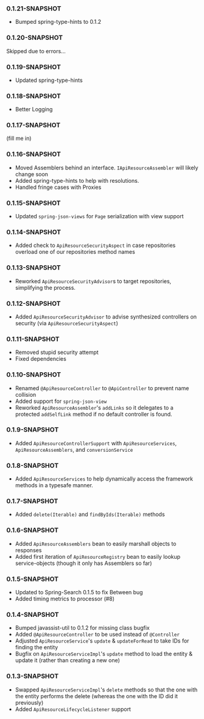 ### 0.1.21-SNAPSHOT
* Bumped spring-type-hints to 0.1.2

### 0.1.20-SNAPSHOT
Skipped due to errors...

### 0.1.19-SNAPSHOT
* Updated spring-type-hints

### 0.1.18-SNAPSHOT
* Better Logging

### 0.1.17-SNAPSHOT
(fill me in)

### 0.1.16-SNAPSHOT
* Moved Assemblers behind an interface. `IApiResourceAssembler` will likely change soon
* Added spring-type-hints to help with resolutions. 
* Handled fringe cases with Proxies

### 0.1.15-SNAPSHOT
* Updated `spring-json-views` for `Page` serialization with view support

### 0.1.14-SNAPSHOT
* Added check to `ApiResourceSecurityAspect` in case repositories overload one of our repositories method names

### 0.1.13-SNAPSHOT
* Reworked `ApiResourceSecurityAdvisor`s to target repositories, simplifying the process.

### 0.1.12-SNAPSHOT
* Added `ApiResourceSecurityAdvisor` to advise synthesized controllers on security (via `ApiResourceSecurityAspect`)

### 0.1.11-SNAPSHOT
* Removed stupid security attempt
* Fixed dependencies

### 0.1.10-SNAPSHOT
* Renamed `@ApiResourceController` to `@ApiController` to prevent name collision
* Added support for `spring-json-view`
* Reworked `ApiResourceAssembler`'s `addLinks` so it delegates to a protected `addSelfLink` method if no default
controller is found.  

### 0.1.9-SNAPSHOT
* Added `ApiResourceControllerSupport` with `ApiResourceServices`, `ApiResourceAssemblers`, and `conversionService`

### 0.1.8-SNAPSHOT
* Added `ApiResourceServices` to help dynamically access the framework methods in a typesafe manner.  

### 0.1.7-SNAPSHOT
* Added `delete(Iterable)` and `findByIds(Iterable)` methods 

### 0.1.6-SNAPSHOT
* Added `ApiResourceAssemblers` bean to easily marshall objects to responses
* Added first iteration of `ApiResourceRegistry` bean to easily lookup service-objects (though it only has Assemblers so far)

### 0.1.5-SNAPSHOT
* Updated to Spring-Search 0.1.5 to fix Between bug
* Added timing metrics to processor (#8)

### 0.1.4-SNAPSHOT
* Bumped javassist-util to 0.1.2 for missing class bugfix
* Added `@ApiResourceController` to be used instead of `@Controller`
* Adjusted `ApiResourceService`'s `update` & `updateForRead` to take IDs for finding the entity
* Bugfix on  `ApiResourceServiceImpl`'s `update` method to load the entity & update it (rather than creating a new one)

### 0.1.3-SNAPSHOT

* Swapped `ApiResourceServiceImpl`'s `delete` methods so that the one with the entity
performs the delete (whereas the one with the ID did it previously)
* Added `ApiResourceLifecycleListener` support
